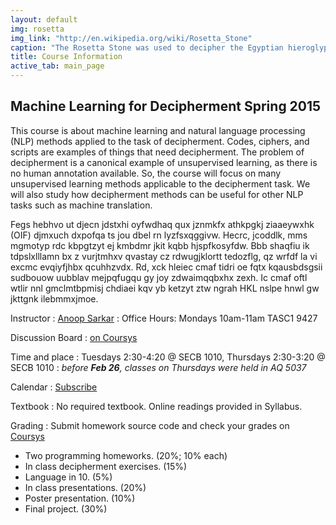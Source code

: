 ```yaml
---
layout: default
img: rosetta
img_link: "http://en.wikipedia.org/wiki/Rosetta_Stone"
caption: "The Rosetta Stone was used to decipher the Egyptian hieroglyphic and demotic script."
title: Course Information
active_tab: main_page 
---
```


## Machine Learning for Decipherment <span class="text-muted">Spring 2015</span>

This course is about machine learning and natural language processing
(NLP) methods applied to the task of decipherment. Codes, ciphers,
and scripts are examples of things that need decipherment. The
problem of decipherment is a canonical example of unsupervised
learning, as there is no human annotation available. So, the course
will focus on many unsupervised learning methods applicable to the
decipherment task. We will also study how decipherment methods can
be useful for other NLP tasks such as machine translation.

<!-- rot13 -->
<!--
Guvf pbhefr vf nobhg znpuvar yrneavat naq angheny ynathntr cebprffvat
(AYC) zrgubqf nccyvrq gb gur gnfx bs qrpvcurezrag. Pbqrf, pvcuref,
naq fpevcgf ner rknzcyrf bs guvatf gung arrq qrpvcurezrag. Gur 
ceboyrz bs qrpvcurezrag vf n pnabavpny rknzcyr bs hafhcreivfrq
yrneavat, nf gurer vf ab uhzna naabgngvba ninvynoyr. Fb, gur pbhefr
jvyy sbphf ba znal hafhcreivfrq yrneavat zrgubqf nccyvpnoyr gb gur 
qrpvcurezrag gnfx. Jr jvyy nyfb fghql ubj qrpvcurezrag zrgubqf pna 
or hfrshy sbe bgure AYC gnfxf fhpu nf znpuvar genafyngvba.
-->

<!-- runningkey.py -->
Fegs hebhvo ut djecn jdstxhi oyfwdhaq qux jznmkfx athkpgkj ziaaeywxhk
(OIF) djmxuch dxpofqa ts jou dbel rn lyzfsxqggivw. Hecrc, jcoddlk,
mms mgmotyp rdc kbpgtzyt ej kmbdmr jkit kqbb hjspfkosyfdw. Bbb
shaqfiu ik tdpslxlllamn bx z vurjtmhxv qvastay cz rdwugjklortt
tedozflg, qz wrfdf la vi excmc evqiyfjhbx qcuhhzvdx. Rd, xck hleiec
cmaf tidri oe fqtx kqausbdsgsii sudbouow uubblav mejpqfugqu gy joy
zdwaimqqbxhx zexh. Ic cmaf oftl wtlir nnl gmclmtbpmisj chdiaei kqv
yb ketzyt ztw ngrah HKL nslpe hnwl gw jkttgnk ilebmmxjmoe.

Instructor
: [Anoop Sarkar](http://www.cs.sfu.ca/~anoop/) 
: Office Hours: Mondays 10am-11am TASC1 9427

Discussion Board
: [on Coursys](https://courses.cs.sfu.ca/2015sp-cmpt-882-g2/discussion/)

Time and place
: Tuesdays 2:30-4:20 @ SECB 1010, Thursdays 2:30-3:20 @ SECB 1010
: _before **Feb 26**, classes on Thursdays were held in AQ 5037_

Calendar
: [Subscribe](https://courses.cs.sfu.ca/calendar/7239eedd1545d3fe8a32c7c9dddd5b86/anoop)

Textbook
: No required textbook. Online readings provided in Syllabus.

Grading
: Submit homework source code and check your grades on [Coursys](https://courses.cs.sfu.ca/2015sp-cmpt-882-g2/)

* Two programming homeworks. (20%; 10% each)
* In class decipherment exercises. (15%)
* Language in 10. (5%)
* In class presentations. (20%)
* Poster presentation. (10%)
* Final project. (30%)

